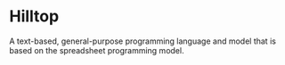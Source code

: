 # Hilltop

A text-based, general-purpose programming language and model that is based on the spreadsheet programming model.

